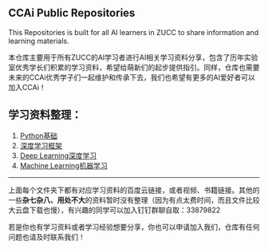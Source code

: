## CCAi Public Repositories

This Repositories is built for all AI learners in ZUCC to share information and learning materials.  

本仓库主要用于所有ZUCC的AI学习者进行AI相关学习资料分享，包含了历年实验室优秀学长们积累的学习资料，希望给萌新们的起步提供指引。同样，仓库也需要未来的CCAi优秀学子们一起维护和传承下去，我们也希望有更多的AI爱好者可以加入CCAi！

## 学习资料整理：

1. [Python基础](https://github.com/ZUCC-AI/LearningMaterials/tree/master/Python%E5%9F%BA%E7%A1%80)
2. [深度学习框架](https://github.com/ZUCC-AI/LearningMaterials/tree/master/Machine%20Learning%E6%9C%BA%E5%99%A8%E5%AD%A6%E4%B9%A0)
3. [Deep Learning深度学习](https://github.com/ZUCC-AI/LearningMaterials/tree/master/Deep%20Learning%E6%B7%B1%E5%BA%A6%E5%AD%A6%E4%B9%A0)
4. [Machine Learning机器学习](https://github.com/ZUCC-AI/LearningMaterials/tree/master/Machine%20Learning%E6%9C%BA%E5%99%A8%E5%AD%A6%E4%B9%A0)



-------------------

上面每个文件夹下都有对应学习资料的百度云链接，或者视频、书籍链接。其他的一些**杂七杂八、用处不大**的资料暂时没有整理（因为有点太费时间，而且文件比较大云盘下载也慢），有兴趣的同学可以加入钉钉群聊自取：33879822

若是你也有学习资料或者学习经验想要分享，你也可以申请加入我们，仓库有任何问题也请及时联系我们！


